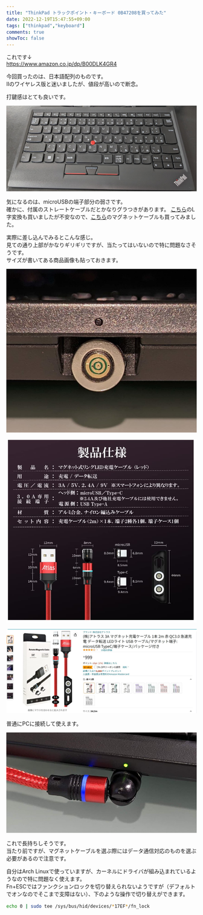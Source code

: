 ```yaml
---
title: "ThinkPad トラックポイント・キーボード 0B47208を買ってみた"
date: 2022-12-19T15:47:55+09:00
tags: ["thinkpad","keyboard"]
comments: true
showToc: false
---
```

これです↓  
<https://www.amazon.co.jp/dp/B00DLK4GR4>

今回買ったのは、日本語配列のものです。  
IIのワイヤレス版と迷いましたが、値段が高いので断念。

打鍵感はとても良いです。

![1](1.jpg)

気になるのは、microUSBの端子部分の弱さです。  
確かに、付属のストレートケーブルだとかなりグラつきがあります。
[こちら](https://www.amazon.co.jp/dp/B0197AP7GU)のL字変換も買いましたが不安なので、[こちら](https://www.amazon.co.jp/dp/B09Q322GXV)のマグネットケーブルも買ってみました。  

実際に差し込んでみるとこんな感じ。  
見ての通り上部がかなりギリギリですが、当たってはいないので特に問題なさそうです。  
サイズが書いてある商品画像も貼っておきます。  

![2](2.jpg)

![sc](sc.jpg)

![sc2](sc2.jpg)

普通にPCに接続して使えます。

![3](3.jpg)

これで長持ちしそうです。  
当たり前ですが、マグネットケーブルを選ぶ際にはデータ通信対応のものを選ぶ必要があるので注意です。

自分はArch Linuxで使っていますが、カーネルにドライバが組み込まれているようなので特に問題なく使えます。  
Fn+ESCではファンクションロックを切り替えられないようですが（デフォルトでオンなのでそこまで支障はない）、下のような操作で切り替えができます。  

```bash
echo 0 | sudo tee /sys/bus/hid/devices/*17EF*/fn_lock
```
